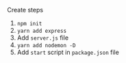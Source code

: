 Create steps
1. `npm init`
2. `yarn add express`
3. Add `server.js` file
4. `yarn add nodemon -D`
5. Add `start` script in `package.json` file


